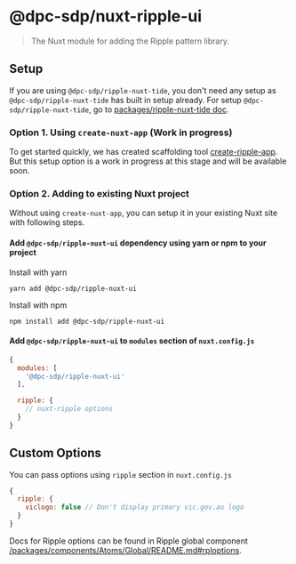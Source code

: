 # @dpc-sdp/nuxt-ripple-ui

> The Nuxt module for adding the Ripple pattern library.

## Setup

If you are using `@dpc-sdp/ripple-nuxt-tide`, you don't need any setup as `@dpc-sdp/ripple-nuxt-tide`
has built in setup already. For setup `@dpc-sdp/ripple-nuxt-tide`,
go to [packages/ripple-nuxt-tide doc](/packages/ripple-nuxt-tide/README.md).

### Option 1. Using `create-nuxt-app` (Work in progress)

To get started quickly, we has created scaffolding tool [create-ripple-app](/packages/create-ripple-app).
But this setup option is a work in progress at this stage and will be available
soon.

### Option 2. Adding to existing Nuxt project

Without using `create-nuxt-app`, you can setup it in your existing Nuxt site with
following steps.

#### Add `@dpc-sdp/ripple-nuxt-ui` dependency using yarn or npm to your project

Install with yarn

```shell
yarn add @dpc-sdp/ripple-nuxt-ui
```

Install with npm

```shell
npm install add @dpc-sdp/ripple-nuxt-ui
```

#### Add `@dpc-sdp/ripple-nuxt-ui` to `modules` section of `nuxt.config.js`

```js
{
  modules: [
    '@dpc-sdp/ripple-nuxt-ui'
  ],

  ripple: {
    // nuxt-ripple options
  }
}
```

## Custom Options

You can pass options using `ripple` section in `nuxt.config.js`

```js
{
  ripple: {
    viclogo: false // Don't display primary vic.gov.au logo
  }
}
```

Docs for Ripple options can be found in Ripple global component [/packages/components/Atoms/Global/README.md#rploptions](/packages/components/Atoms/Global/README.md#rploptions).
